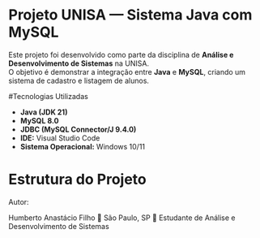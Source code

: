 # Projeto UNISA — Sistema Java com MySQL

Este projeto foi desenvolvido como parte da disciplina de **Análise e Desenvolvimento de Sistemas** na UNISA.  
O objetivo é demonstrar a integração entre **Java** e **MySQL**, criando um sistema de cadastro e listagem de alunos.



#Tecnologias Utilizadas
- **Java (JDK 21)**  
- **MySQL 8.0**  
- **JDBC (MySQL Connector/J 9.4.0)**  
- **IDE:** Visual Studio Code  
- **Sistema Operacional:** Windows 10/11  


# Estrutura do Projeto

Autor:

Humberto Anastácio Filho
📍 São Paulo, SP
💼 Estudante de Análise e Desenvolvimento de Sistemas
